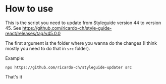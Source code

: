 # How to use

This is the script you need to update from Styleguide version 44 to version 45.
See https://github.com/ricardo-ch/style-guide-react/releases/tag/v45.0.0

The first argument is the folder where you wanna do the changes (I think mostly you need to do that in `src` folder).

Example:

```
npx https://github.com/ricardo-ch/styleguide-updater src
```

That's it
